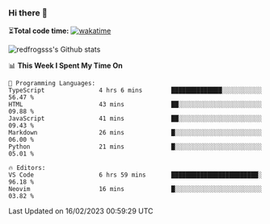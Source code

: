 ### Hi there 👋

⏳**Total code time:** [![wakatime](https://wakatime.com/badge/user/2cbd8003-b8b8-4565-92d7-ad9c23ff1846.svg)](https://wakatime.com/@2cbd8003-b8b8-4565-92d7-ad9c23ff1846)

<img src="https://github-readme-stats.vercel.app/api?username=redfrogsss&show_icons=true" alt="redfrogsss's Github stats"></img>

<!--START_SECTION:waka-->
📊 **This Week I Spent My Time On** 

```text
💬 Programming Languages: 
TypeScript               4 hrs 6 mins        ██████████████░░░░░░░░░░░   56.47 % 
HTML                     43 mins             ██░░░░░░░░░░░░░░░░░░░░░░░   09.88 % 
JavaScript               41 mins             ██░░░░░░░░░░░░░░░░░░░░░░░   09.43 % 
Markdown                 26 mins             █░░░░░░░░░░░░░░░░░░░░░░░░   06.00 % 
Python                   21 mins             █░░░░░░░░░░░░░░░░░░░░░░░░   05.01 % 

🔥 Editors: 
VS Code                  6 hrs 59 mins       ████████████████████████░   96.18 % 
Neovim                   16 mins             █░░░░░░░░░░░░░░░░░░░░░░░░   03.82 % 

```


 Last Updated on 16/02/2023 00:59:29 UTC
<!--END_SECTION:waka-->
